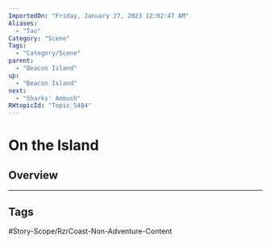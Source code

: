 ```yaml
---
ImportedOn: "Friday, January 27, 2023 12:02:47 AM"
Aliases:
  - "Tao"
Category: "Scene"
Tags:
  - "Category/Scene"
parent:
  - "Beacon Island"
up:
  - "Beacon Island"
next:
  - "Sharks' Ambush"
RWtopicId: "Topic_5484"
---
```

# On the Island
## Overview

---
## Tags
#Story-Scope/RzrCoast-Non-Adventure-Content

